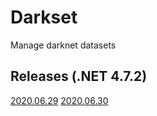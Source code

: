 # Darkset
Manage darknet datasets

## Releases (.NET 4.7.2)

[2020.06.29](https://github.com/ogoun/darkset/releases/tag/v1.0-beta)
[2020.06.30](https://github.com/ogoun/darkset/releases/tag/v1.0.1-beta)
